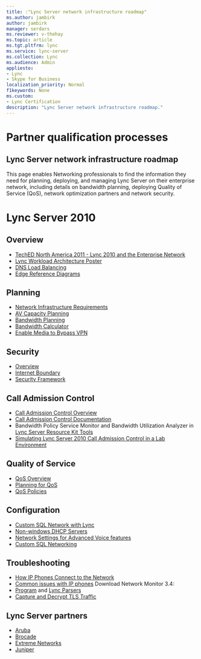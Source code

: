 ```yaml
---
title: :"Lync Server network infrastructure roadmap"
ms.author: jambirk
author: jambirk
manager: serdars
ms.reviewer: v-thehay
ms.topic: article
ms.tgt.pltfrm: lync
ms.service: lync-server
ms.collection: Lync
ms.audience: Admin
appliesto:
- Lync
- Skype for Business 
localization_priority: Normal
f1keywords: None
ms.custom:
- Lync Certification
description: "Lync Server network infrastructure roadmap."
---
```



# Partner qualification processes

## Lync Server network infrastructure roadmap
This page enables Networking professionals to find the information they need for planning, deploying, and managing Lync Server on their enterprise network, including details on bandwidth planning, deploying Quality of Service (QoS), network optimization partners and network security.

# Lync Server 2010

## Overview

- [TechED North America 2011 - Lync 2010 and the Enterprise Network](http://channel9.msdn.com/events/teched/northamerica/2011/exl314)
- [Lync Workload Architecture Poster](https://www.microsoft.com/download/en/details.aspx?id=6797)
- [DNS Load Balancing](http://blogs.technet.com/b/nexthop/archive/2011/05/25/dns-load-balancing-in-lync-server-2010.aspx)
- [Edge Reference Diagrams](http://blogs.technet.com/b/nexthop/archive/2011/03/14/lync-server-2010-edge-server-reference-architecture-diagrams-available-for-download.aspx)

## Planning
- [Network Infrastructure Requirements](https://technet.microsoft.com/library/gg425841.aspx)
- [AV Capacity Planning](https://technet.microsoft.com/library/gg399017.aspx)
- [Bandwidth Planning](https://technet.microsoft.com/library/gg413004.aspx)
- [Bandwidth Calculator](https://technet.microsoft.com/library/gg413004.aspx)
- [Enable Media to Bypass VPN](http://blogs.technet.com/b/nexthop/archive/2011/11/15/enabling-lync-media-to-bypass-a-vpn-tunnel.aspx)

## Security
- [Overview](https://technet.microsoft.com/library/gg195690.aspx)
- [Internet Boundary](https://technet.microsoft.com/en-us/gg195654.aspx) 
- [Security Framework](https://technet.microsoft.com/en-us/gg195819.aspx)


## Call Admission Control
- [Call Admission Control Overview](http://blogs.technet.com/b/nexthop/archive/2010/11/17/call-admission-control-in-lync-server-2010.aspx)
- [Call Admission Control Documentation](https://technet.microsoft.com/library/gg398842.aspx)
- Bandwidth Policy Service Monitor and Bandwidth Utilization Analyzer in [Lync Server Resource Kit Tools](https://www.microsoft.com/downloads/en/details.aspx?FamilyID=80cc5ce7-970d-4fd2-8731-d5d7d0829266) 
- [Simulating Lync Server 2010 Call Admission Control in a Lab Environment](http://blogs.technet.com/b/drrez/archive/2011/03/28/simulating-lync-server-2010-call-admission-control-in-a-lab-environment.aspx)

## Quality of Service
- [QoS Overview](https://technet.microsoft.com/library/gg405407.aspx)
- [Planning for QoS](https://technet.microsoft.com/library/gg405412.aspx)
- [QoS Policies](https://technet.microsoft.com/library/gg405414.aspx)

## Configuration
- [Custom SQL Network with Lync](http://blogs.technet.com/b/nexthop/archive/2011/04/12/using-lync-server-2010-with-a-custom-sql-server-network-configuration.aspx)
- [Non-windows DHCP Servers](https://technet.microsoft.com/library/gg412828.aspx)
- [Network Settings for Advanced Voice features](https://technet.microsoft.com/library/gg398637.aspx)
- [Custom SQL Networking](http://blogs.technet.com/b/nexthop/archive/2011/04/12/using-lync-server-2010-with-a-custom-sql-server-network-configuration.aspx)

## Troubleshooting
- [How IP Phones Connect to the Network](https://technet.microsoft.com/library/gg425740.aspx)
- [Common issues with IP phones](https://technet.microsoft.com/library/gg399002.aspx)
Download Network Monitor 3.4:
- [Program](https://www.microsoft.com/downloads/en/details.aspx?FamilyID=983b941d-06cb-4658-b7f6-3088333d062f&displaylang=en) and [Lync Parsers](https://www.microsoft.com/downloads/en/details.aspx?FamilyID=8a1847fe-c1ad-41e4-98ab-e25e6f62542c)
- [Capture and Decrypt TLS Traffic](http://blogs.technet.com/b/nexthop/archive/2012/02/15/how-to-decrypt-lync-2010-tls-traffic-using-microsoft-network-monitor.aspx)

## Lync Server partners
- [Aruba](http://www.arubanetworks.com/lync)
- [Brocade](http://www.brocade.com/)
- [Extreme Networks](http://h17007.www1.hp.com/us/en/networking/index.aspx#.U6LrvXlOVaQ)
- [Juniper](http://www.arubanetworks.com/lync)

